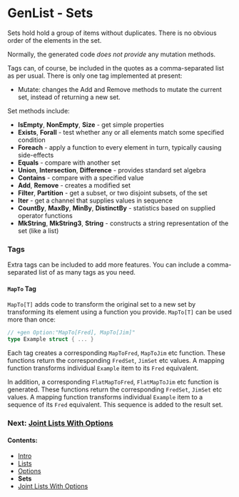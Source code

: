 # GenList - Sets

Sets hold hold a group of items without duplicates. There is no obvious order of the elements in the set.

Normally, the generated code *does not provide* any mutation methods.

Tags can, of course, be included in the quotes as a comma-separated list as per usual. There is only one
tag implemented at present:

 * Mutate: changes the Add and Remove methods to mutate the current set, instead of returning a new set.

Set methods include:

 * **IsEmpty**, **NonEmpty**, **Size** - get simple properties
 * **Exists**, **Forall** - test whether any or all elements match some specified condition
 * **Foreach** - apply a function to every element in turn, typically causing side-effects
 * **Equals** - compare with another set
 * **Union**, **Intersection**, **Difference** - provides standard set algebra
 * **Contains** - compare with a specified value
 * **Add**, **Remove** - creates a modified set
 * **Filter**, **Partition** - get a subset, or two disjoint subsets, of the set
 * **Iter** - get a channel that supplies values in sequence
 * **CountBy**, **MaxBy**, **MinBy**, **DistinctBy** - statistics based on supplied operator functions
 * **MkString**, **MkString3**, **String** - constructs a string representation of the set (like a list)

### Tags

Extra tags can be included to add more features. You can include a comma-separated list of as many tags as you need.

#### `MapTo` Tag

`MapTo[T]` adds code to transform the original set to a new 
set by transforming its element using a function you provide. `MapTo[T]` can be used more than once: 

````go
// +gen Option:"MapTo[Fred], MapTo[Jim]"
type Example struct { ... }
````

Each tag creates a corresponding `MapToFred`, `MapToJim` etc function. These functions return the corresponding
`FredSet`, `JimSet` etc values. A mapping function transforms individual `Example` item to its `Fred` equivalent.

In addition, a corresponding `FlatMapToFred`, `FlatMapToJim` etc function is generated. These functions return the 
corresponding `FredSet`, `JimSet` etc values. A mapping function transforms individual `Example` item to a
sequence of its `Fred` equivalent. This sequence is added to the result set.

### Next: [Joint Lists With Options](Unified.md)
#### Contents:

 * [Intro](README.md)
 * [Lists](List.md)
 * [Options](Option.md)
 * **Sets**
 * [Joint Lists With Options](Unified.md)
